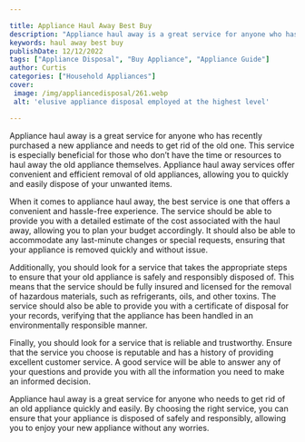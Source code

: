 ```yaml
---

title: Appliance Haul Away Best Buy
description: "Appliance haul away is a great service for anyone who has recently purchased a new appliance and needs to get rid of the old one. ...see more detail"
keywords: haul away best buy
publishDate: 12/12/2022
tags: ["Appliance Disposal", "Buy Appliance", "Appliance Guide"]
author: Curtis
categories: ["Household Appliances"]
cover: 
 image: /img/appliancedisposal/261.webp
 alt: 'elusive appliance disposal employed at the highest level'

---
```


Appliance haul away is a great service for anyone who has recently purchased a new appliance and needs to get rid of the old one. This service is especially beneficial for those who don’t have the time or resources to haul away the old appliance themselves. Appliance haul away services offer convenient and efficient removal of old appliances, allowing you to quickly and easily dispose of your unwanted items.

When it comes to appliance haul away, the best service is one that offers a convenient and hassle-free experience. The service should be able to provide you with a detailed estimate of the cost associated with the haul away, allowing you to plan your budget accordingly. It should also be able to accommodate any last-minute changes or special requests, ensuring that your appliance is removed quickly and without issue.

Additionally, you should look for a service that takes the appropriate steps to ensure that your old appliance is safely and responsibly disposed of. This means that the service should be fully insured and licensed for the removal of hazardous materials, such as refrigerants, oils, and other toxins. The service should also be able to provide you with a certificate of disposal for your records, verifying that the appliance has been handled in an environmentally responsible manner.

Finally, you should look for a service that is reliable and trustworthy. Ensure that the service you choose is reputable and has a history of providing excellent customer service. A good service will be able to answer any of your questions and provide you with all the information you need to make an informed decision.

Appliance haul away is a great service for anyone who needs to get rid of an old appliance quickly and easily. By choosing the right service, you can ensure that your appliance is disposed of safely and responsibly, allowing you to enjoy your new appliance without any worries.
